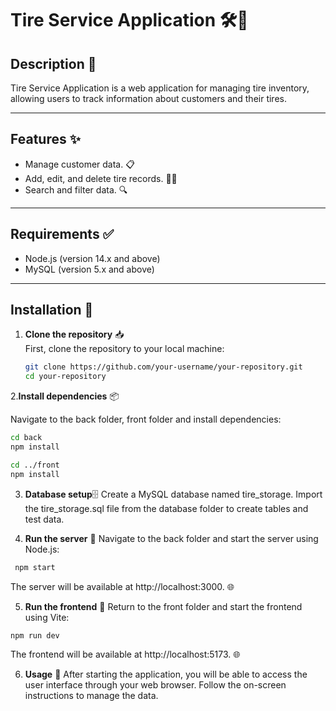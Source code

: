 # Tire Service Application 🛠️🚗

## Description 🌟
Tire Service Application is a web application for managing tire inventory, allowing users to track information about customers and their tires.

___

## Features ✨
- Manage customer data. 📋
- Add, edit, and delete tire records. 📝❌
- Search and filter data. 🔍

___

## Requirements ✅
- Node.js (version 14.x and above) 
- MySQL (version 5.x and above) 

___

## Installation 🔧

1. **Clone the repository** 📥  
   First, clone the repository to your local machine:  
   ```bash
   git clone https://github.com/your-username/your-repository.git
   cd your-repository

2.**Install dependencies** 📦

Navigate to the back folder, front folder and install dependencies:
  ```bash
  cd back
  npm install
  ```
  ```bash
  cd ../front
  npm install
  ```
3. **Database setup**🗄️
Create a MySQL database named tire_storage.
Import the tire_storage.sql file from the database folder to create tables and test data.

4. **Run the server** 🚀
Navigate to the back folder and start the server using Node.js:
 ```bash
  npm start
 ```
The server will be available at http://localhost:3000. 🌐

5. **Run the frontend** 🌈
Return to the front folder and start the frontend using Vite:
 ```bash
npm run dev
```
The frontend will be available at http://localhost:5173. 🌐

6. **Usage** 📖
After starting the application, you will be able to access the user interface through your web browser. Follow the on-screen instructions to manage the data.






